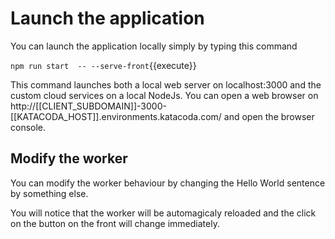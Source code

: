 # Launch the application

You can launch the application locally simply by typing this command

`npm run start  -- --serve-front`{{execute}}

This command launches both a local web server on localhost:3000 and the custom cloud services on a local NodeJs. You can open a web browser on http://[[CLIENT_SUBDOMAIN]]-3000-[[KATACODA_HOST]].environments.katacoda.com/ and open the browser console.

## Modify the worker

You can modify the worker behaviour by changing the Hello World sentence by something else.

You will notice that the worker will be automagicaly reloaded and the click on the button on the front will change immediately.